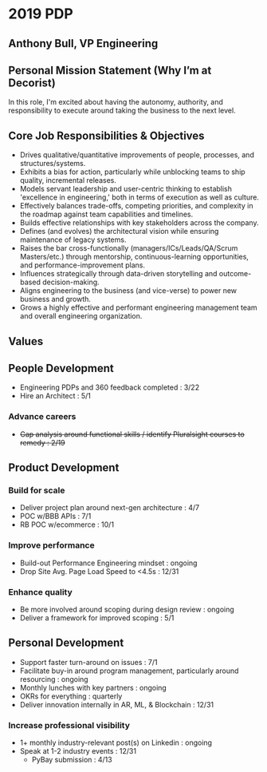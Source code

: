 # 2019 PDP

## Anthony Bull, VP Engineering

## Personal Mission Statement (Why I’m at Decorist)

In this role, I'm excited about having the autonomy, authority, and responsibility to execute around taking the business to the next level.

## Core Job Responsibilities & Objectives

* Drives qualitative/quantitative improvements of people, processes, and structures/systems.
* Exhibits a bias for action, particularly while unblocking teams to ship quality, incremental releases. 
* Models servant leadership and user-centric thinking to establish 'excellence in engineering,' both in terms of execution as well as culture.
* Effectively balances trade-offs, competing priorities, and complexity in the roadmap against team capabilities and timelines.
* Builds effective relationships with key stakeholders across the company. 
* Defines (and evolves) the architectural vision while ensuring maintenance of legacy systems.
* Raises the bar cross-functionally (managers/ICs/Leads/QA/Scrum Masters/etc.) through mentorship, continuous-learning opportunities, and performance-improvement plans.
* Influences strategically through data-driven storytelling and outcome-based decision-making.
* Aligns engineering to the business (and vice-verse) to power new business and growth.
* Grows a highly effective and performant engineering management team and overall engineering organization.

## Values

## People Development

* Engineering PDPs and 360 feedback completed : 3/22
* Hire an Architect : 5/1

### Advance careers

* ~~Gap analysis around functional skills / identify Pluralsight courses to remedy : 2/19~~

## Product Development

### Build for scale

* Deliver project plan around next-gen architecture : 4/7
* POC w/BBB APIs : 7/1
* RB POC w/ecommerce : 10/1

### Improve performance

* Build-out Performance Engineering mindset : ongoing
* Drop Site Avg. Page Load Speed to <4.5s : 12/31

### Enhance quality

* Be more involved around scoping during design review : ongoing
* Deliver a framework for improved scoping : 5/1

## Personal Development

* Support faster turn-around on issues : 7/1
* Facilitate buy-in around program management, particularly around resourcing : ongoing
* Monthly lunches with key partners : ongoing
* OKRs for everything : quarterly
* Deliver innovation internally in AR, ML, & Blockchain : 12/31

### Increase professional visibility

* 1+ monthly industry-relevant post(s) on Linkedin : ongoing
* Speak at 1-2 industry events : 12/31
  * PyBay submission : 4/13
